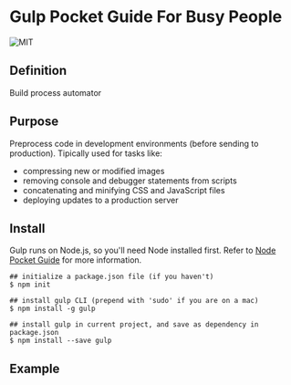 # Gulp Pocket Guide For Busy People

![MIT](https://img.shields.io/badge/license-MIT-blue.svg)

## Definition

Build process automator

## Purpose

Preprocess code in development environments (before sending to production). Tipically used for tasks like:

- compressing new or modified images
- removing console and debugger statements from scripts
- concatenating and minifying CSS and JavaScript files
- deploying updates to a production server

## Install

Gulp runs on Node.js, so you'll need Node installed first. Refer to [Node Pocket Guide](https://github.com/heyallan/node-pocket/) for more information.

```shell
## initialize a package.json file (if you haven't)
$ npm init

## install gulp CLI (prepend with 'sudo' if you are on a mac)
$ npm install -g gulp

## install gulp in current project, and save as dependency in package.json
$ npm install --save gulp
```

## Example
